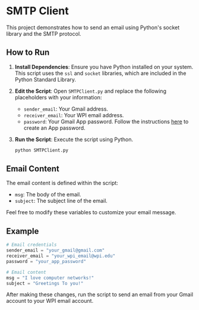 # SMTP Client

This project demonstrates how to send an email using Python's socket library and the SMTP protocol.

## How to Run

1. **Install Dependencies**: Ensure you have Python installed on your system. This script uses the `ssl` and `socket` libraries, which are included in the Python Standard Library.

2. **Edit the Script**: Open `SMTPClient.py` and replace the following placeholders with your information:
   - `sender_email`: Your Gmail address.
   - `receiver_email`: Your WPI email address.
   - `password`: Your Gmail App password. Follow the instructions [here](https://support.google.com/accounts/answer/185833?visit_id=638759601307026124-2089972828&p=InvalidSecondFactor&rd=1) to create an App password.

3. **Run the Script**: Execute the script using Python.
   ```sh
   python SMTPClient.py
   ```

## Email Content

The email content is defined within the script:
- `msg`: The body of the email.
- `subject`: The subject line of the email.

Feel free to modify these variables to customize your email message.

## Example

```python
# Email credentials
sender_email = "your_gmail@gmail.com"
receiver_email = "your_wpi_email@wpi.edu"
password = "your_app_password"

# Email content
msg = "I love computer networks!"
subject = "Greetings To you!"
```

After making these changes, run the script to send an email from your Gmail account to your WPI email account.
